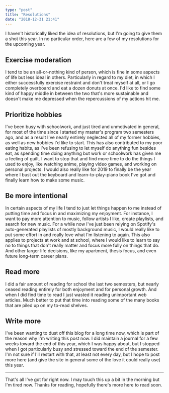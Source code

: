 ```yaml
---
type: "post"
title: "Resolutions"
date: "2018-12-31 21:41"
---
```


I haven't historically liked the idea of resolutions, but I'm going to give
them a shot this year. In no particular order, here are a few of my resolutions
for the upcoming year.

## Exercise moderation

I tend to be an all-or-nothing kind of person, which is fine in some aspects of
life but less ideal in others. Particularly in regard to my diet, in which I
either successfully exercise restraint and don't treat myself at all, or I go
completely overboard and eat a dozen donuts at once. I'd like to find some kind
of happy middle in between the two that's more sustainable and doesn't make me
depressed when the repercussions of my actions hit me.

## Prioritize hobbies

I've been busy with schoolwork, and just tired and unmotivated in general, for
most of the time since I started my master's program two semesters ago, and as
a result I've nearly entirely neglected all of my former hobbies, as well as
new hobbies I'd like to start. This has also contributed to my poor eating
habits, as I've been refusing to let myself do anything fun besides eat, as
spending time doing anything but work or schoolwork has given me a feeling of
guilt. I want to stop that and find more time to do the things I used to enjoy,
like watching anime, playing video games, and working on personal projects. I
would also really like for 2019 to finally be the year where I bust out the
keyboard and learn-to-play-piano book I've got and finally learn how to make
some music.

## Be more intentional

In certain aspects of my life I tend to just let things happen to me instead of
putting time and focus in and maximizing my enjoyment. For instance, I want to
pay more attention to music, follow artists I like, create playlists, and
search for new music. For a while now I've just been relying on Spotify's
auto-generated playlists of mostly background music, I would really like to put
some effort in and really love what I'm listening to again. This also applies
to projects at work and at school, where I would like to learn to say no to
things that don't really matter and focus more fully on things that do. And
other larger life decisions, like my apartment, thesis focus, and even future
long-term career plans.

## Read more

I did a fair amount of reading for school the last two semesters, but nearly
ceased reading entirely for both enjoyment and for personal growth. And when I
did find time to read I just wasted it reading unimportant web articles. Much
better to put that time into reading some of the many books that are piled up
on my to-read shelves.

## Write more

I've been wanting to dust off this blog for a long time now, which is part of
the reason why I'm writing this post now. I did maintain a journal for a few
weeks toward the end of this year, which I was happy about, but I stopped when
I got particularly busy and stressed toward the end of the semester. I'm not
sure if I'll restart with that, at least not every day, but I hope to post more
here (and give the site in general some of the love it could really use) this
year.

---

That's all I've got for right now. I may touch this up a bit in the morning but
I'm tired now. Thanks for reading, hopefully there's more here to read soon.

